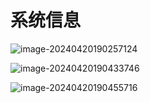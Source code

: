 

# 系统信息

![image-20240420190257124](https://zlgan-blog.oss-cn-shenzhen.aliyuncs.com/image-20240420190257124.png)

![image-20240420190433746](https://zlgan-blog.oss-cn-shenzhen.aliyuncs.com/image-20240420190433746.png)

![image-20240420190455716](https://zlgan-blog.oss-cn-shenzhen.aliyuncs.com/image-20240420190455716.png)